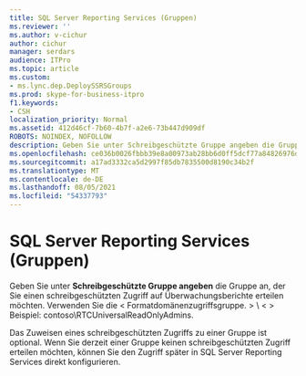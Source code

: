 ```yaml
---
title: SQL Server Reporting Services (Gruppen)
ms.reviewer: ''
ms.author: v-cichur
author: cichur
manager: serdars
audience: ITPro
ms.topic: article
ms.custom:
- ms.lync.dep.DeploySSRSGroups
ms.prod: skype-for-business-itpro
f1.keywords:
- CSH
localization_priority: Normal
ms.assetid: 412d46cf-7b60-4b7f-a2e6-73b447d909df
ROBOTS: NOINDEX, NOFOLLOW
description: Geben Sie unter Schreibgeschützte Gruppe angeben die Gruppe an, der Sie einen schreibgeschützten Zugriff auf Überwachungsberichte erteilen möchten.
ms.openlocfilehash: ce036b0026fbbb39e8a00973ab28bb6d0ff5dcf77a84826976ddc1e56fac7735
ms.sourcegitcommit: a17ad3332ca5d2997f85db7835500d8190c34b2f
ms.translationtype: MT
ms.contentlocale: de-DE
ms.lasthandoff: 08/05/2021
ms.locfileid: "54337793"
---
```

# <a name="sql-server-reporting-services-groups"></a>SQL Server Reporting Services (Gruppen)

Geben Sie unter **Schreibgeschützte Gruppe angeben** die Gruppe an, der Sie einen schreibgeschützten Zugriff auf Überwachungsberichte erteilen möchten. Verwenden Sie die &lt; Formatdomänenzugriffsgruppe. &gt; \\ &lt; &gt; Beispiel: contoso\RTCUniversalReadOnlyAdmins.
  
Das Zuweisen eines schreibgeschützten Zugriffs zu einer Gruppe ist optional. Wenn Sie derzeit einer Gruppe keinen schreibgeschützten Zugriff erteilen möchten, können Sie den Zugriff später in SQL Server Reporting Services direkt konfigurieren.
  

